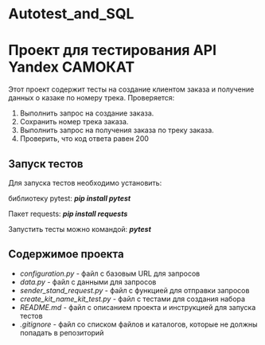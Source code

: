 # Autotest_and_SQL
# Проект для тестирования API  Yandex САМОКАТ
Этот проект содержит тесты на создание клиентом заказа и получение данных о казаке по номеру трека.
Проверяется:
  1. Выполнить запрос на создание заказа.
  2. Сохранить номер трека заказа.
  3. Выполнить запрос на получения заказа по треку заказа.
  4. Проверить, что код ответа равен 200


## Запуск тестов

Для запуска тестов необходимо установить:

библиотеку pytest: **_pip install pytest_**

Пакет requests: **_pip install requests_**

Запустить тесты можно командой: **_pytest_**


## Содержимое проекта

* _configuration.py_ - файл с базовым URL для запросов
* _data.py_ - файл с данными для запросов
* _sender_stand_request.py_ - файл с функцией для отправки запросов
* _create_kit_name_kit_test.py_ - файл с тестами для создания набора
* _README.md_ - файл с описанием проекта и инструкцией для запуска тестов
* _.gitignore_ - файл со списком файлов и каталогов, которые не должны попадать в репозиторий
